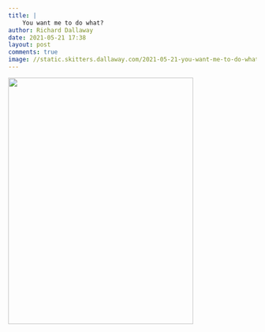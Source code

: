 ```yaml
---
title: |
    You want me to do what?
author: Richard Dallaway
date: 2021-05-21 17:38
layout: post
comments: true
image: //static.skitters.dallaway.com/2021-05-21-you-want-me-to-do-what-fullsize-0.jpeg
---
```




<a href="//static.skitters.dallaway.com/2021-05-21-you-want-me-to-do-what-fullsize-0.jpeg"><img src="//static.skitters.dallaway.com/2021-05-21-you-want-me-to-do-what-thumb-0.jpeg" width="375" height="500"></a>

